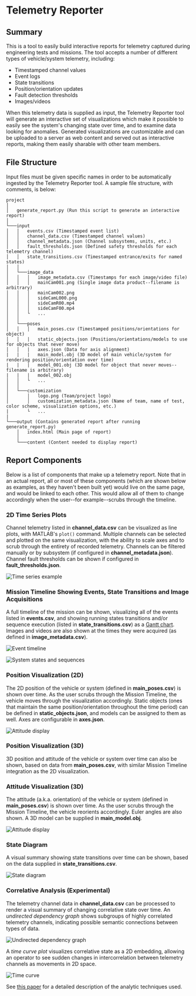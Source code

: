 Telemetry Reporter
===================

## Summary

This is a tool to easily build interactive reports for telemetry captured during engineering tests and missions. The tool accepts a number of different types of vehicle/system telemetry, including:

- Timestamped channel values
- Event logs
- State transitions
- Position/orientation updates
- Fault detection thresholds
- Images/videos

When this telemetry data is supplied as input, the Telemetry Reporter tool will generate an interactive set of visualizations which make it possible to easily see the system's changing state over time, and to examine data looking for anomalies. Generated visualizations are customizable and can be uploaded to a server as web content and served out as interactive reports, making them easily sharable with other team members.

## File Structure

Input files must be given specific names in order to be automatically ingested by the Telemetry Reporter tool. A sample file structure, with comments, is below:

```
project
│
│   generate_report.py (Run this script to generate an interactive report)
│
└───input
│   │   events.csv (Timestamped event list)
│   │   channel_data.csv (Timestamped channel values)
│   │   channel_metadata.json (Channel subsystems, units, etc.)
│   │   fault_thresholds.json (Defined safety thresholds for each telemetry channel)
│   │   state_transitions.csv (Timestamped entrance/exits for named states)
│   │
│   └───image_data
│   │   │   image_metadata.csv (Timestamps for each image/video file)
│   │   │   mainCam001.png (Single image data product--filename is arbitrary)
│   │   │   mainCam002.png
│   │   │   sideCamL000.png
│   │   │   sideCamR00.mp4
│   │   │   sideCamF00.mp4
│   │   └   ...
│   │
│   └───poses
│   │   │   main_poses.csv (Timestamped positions/orientations for object)
│   │   |   static_objects.json (Positions/orientations/models to use for objects that never move)
│   │   |   axes.json (Data for axis alignment)
|   |   |   main_model.obj (3D model of main vehicle/system for rendering position/orientation over time)
|   |   |   model_001.obj (3D model for object that never moves--filename is arbitrary)
|   |   |   model_002.obj
│   │   └   ...
│   │
│   └───customization
│       │   logo.png (Team/project logo)
│       │   customization_metadata.json (Name of team, name of test, color scheme, visualization options, etc.)
|       └   ...
|
└───output (Contains generated report after running generate_report.py)
    │   index.html (Main page of report)
    │
    └───content (Content needed to display report)
```

## Report Components

Below is a list of components that make up a telemetry report. Note that in an actual report, all or most of these components (which are shown below as examples, as they haven't been built yet) would live on the same page, and would be linked to each other. This would allow all of them to change accordingly when the user--for example--scrubs through the timeline.

### 2D Time Series Plots

Channel telemetry listed in **channel_data.csv** can be visualized as line plots, with MATLAB's ```plot()``` command. Multiple channels can be selected and plotted on the same visualization, with the ability to scale axes and to scrub through the entirety of recorded telemetry. Channels can be filtered manually or by subsystem (if configured in **channel_metadata.json**). Channel fault thresholds can be shown if configured in **fault_thresholds.json**.

![Time series example](readmeContent/time_series_example.png)

### Mission Timeline Showing Events, State Transitions and Image Acquisitions

A full timeline of the mission can be shown, visualizing all of the events listed in **events.csv**, and showing running states transitions and/or sequence execution (listed in **state_transitions.csv**) as a [Gantt chart](https://en.wikipedia.org/wiki/Gantt_chart). Images and videos are also shown at the times they were acquired (as defined in **image_metadata.csv**).

![Event timeline](readmeContent/event_timeline.png)

![System states and sequences](readmeContent/system_states_and_sequences.png)

### Position Visualization (2D)

The 2D position of the vehicle or system (defined in **main_poses.csv**) is shown over time. As the user scrubs through the Mission Timeline, the vehicle moves through the visualization accordingly. Static objects (ones that maintain the same position/orientation throughout the time period) can be defined in **static_objects.json**, and models can be assigned to them as well. Axes are configurable in **axes.json**.

![Attitude display](readmeContent/positive_viz_2d.png)

### Position Visualization (3D)

3D position and attitude of the vehicle or system over time can also be shown, based on data from **main_poses.csv**, with similar Mission Timeline integration as the 2D visualization.


### Attitude Visualization (3D)

The attitude (a.k.a. orientation) of the vehicle or system (defined in **main_poses.csv**) is shown over time. As the user scrubs through the Mission Timeline, the vehicle reorients accordingly. Euler angles are also shown. A 3D model can be supplied in **main_model.obj**.

![Attitude display](readmeContent/attitude_display.png)

### State Diagram

A visual summary showing state transitions over time can be shown, based on the data supplied in **state_transitions.csv**.

![State diagram](readmeContent/state_diagram.png)

### Correlative Analysis (Experimental)

The telemetry channel data in **channel_data.csv** can be processed to render a visual summary of changing correlative state over time. An *undirected dependency graph* shows subgroups of highly correlated telemetry channels, indicating possible semantic connections between types of data.

![Undirected dependency graph](readmeContent/undirected_graph_example.png)

A *time curve plot* visualizes correlative state as a 2D embedding, allowing an operator to see sudden changes in intercorrelation between telemetry channels as movements in 2D space.

![Time curve](readmeContent/time_curve_example.png)

See [this paper](readmeContent/nathaniel_guy_masters_thesis.pdf) for a detailed description of the analytic techniques used.
